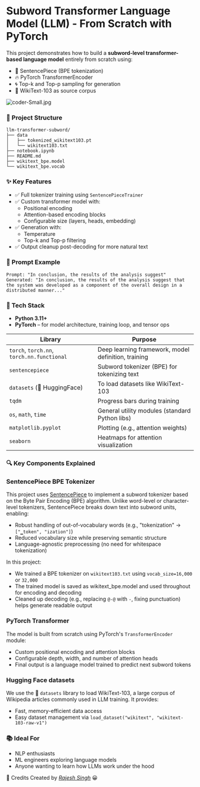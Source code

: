 # Subword Transformer Language Model (LLM) - From Scratch with PyTorch

This project demonstrates how to build a **subword-level transformer-based language model** entirely from scratch using:

- 🧱 SentencePiece (BPE tokenization)
- 🔥 PyTorch TransformerEncoder
- 🌀 Top-k and Top-p sampling for generation
- 🧪 WikiText-103 as source corpus

![coder-Small.jpg](https://i.postimg.cc/NGKZx0R9/coder-Small.jpg)

### 📁 Project Structure

```shell
llm-transformer-subword/
├── data
│   ├── tokenized_wikitext103.pt
│   └── wikitext103.txt
├── notebook.ipynb
├── README.md
├── wikitext_bpe.model
└── wikitext_bpe.vocab
```

### ✨ Key Features

- ✅ Full tokenizer training using `SentencePieceTrainer`
- ✅ Custom transformer model with:
  - Positional encoding
  - Attention-based encoding blocks
  - Configurable size (layers, heads, embedding)
- ✅ Generation with:
  - Temperature
  - Top-k and Top-p filtering
- ✅ Output cleanup post-decoding for more natural text

### 📌 Prompt Example

```text
Prompt: "In conclusion, the results of the analysis suggest"
Generated: "In conclusion, the results of the analysis suggest that the system was developed as a component of the overall design in a distributed manner..."
```

### 🧰 Tech Stack

- **Python 3.11+**
- **PyTorch** – for model architecture, training loop, and tensor ops

| Library                                    | Purpose                                             |
| ------------------------------------------ | --------------------------------------------------- |
| `torch`, `torch.nn`, `torch.nn.functional` | Deep learning framework, model definition, training |
| `sentencepiece`                            | Subword tokenizer (BPE) for tokenizing text         |
| `datasets` (🤗 HuggingFace)                | To load datasets like WikiText-103                  |
| `tqdm`                                     | Progress bars during training                       |
| `os`, `math`, `time`                       | General utility modules (standard Python libs)      |
| `matplotlib.pyplot`                        | Plotting (e.g., attention weights)                  |
| `seaborn`                                  | Heatmaps for attention visualization                |

### 🔍 Key Components Explained

### SentencePiece BPE Tokenizer

This project uses [SentencePiece](https://github.com/google/sentencepiece) to implement a subword tokenizer based on the Byte Pair Encoding (BPE) algorithm. Unlike word-level or character-level tokenizers, SentencePiece breaks down text into subword units, enabling:

- Robust handling of out-of-vocabulary words (e.g., "tokenization" → `["▁token", "ization"]`)
- Reduced vocabulary size while preserving semantic structure
- Language-agnostic preprocessing (no need for whitespace tokenization)

In this project:

- We trained a BPE tokenizer on `wikitext103.txt` using `vocab_size=16,000` or `32,000`
- The trained model is saved as wikitext_bpe.model and used throughout for encoding and decoding
- Cleaned up decoding (e.g., replacing `@-@` with `-`, fixing punctuation) helps generate readable output

### PyTorch Transformer

The model is built from scratch using PyTorch's `TransformerEncoder` module:

- Custom positional encoding and attention blocks
- Configurable depth, width, and number of attention heads
- Final output is a language model trained to predict next subword tokens

### Hugging Face datasets

We use the 🤗 `datasets` library to load WikiText-103, a large corpus of Wikipedia articles commonly used in LLM training. It provides:

- Fast, memory-efficient data access
- Easy dataset management via `load_dataset("wikitext", "wikitext-103-raw-v1")`

### 📚 Ideal For

- NLP enthusiasts
- ML engineers exploring language models
- Anyone wanting to learn how LLMs work under the hood

📌 Credits
Created by _[Rajesh Singh](https://www.kaggle.com/rajinh)_ 😀
